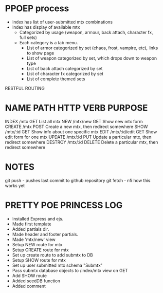# PPOEP process
* Index has list of user-submitted mtx combinations
* Index has display of available mtx
    - Categorized by usage (weapon, armour, back attach, character fx, full sets)
    - Each category is a tab menu.
        - List of armor categorized by set (chaos, frost, vampire, etc), links to show page
        - List of weapon categorized by set, which drops down to weapon type
        - List of back attach categorized by set
        - List of character fx categorized by set
        - List of complete themed sets

    
RESTFUL ROUTING

NAME        PATH            HTTP VERB       PURPOSE
===============================================
INDEX       /mtx           GET              List all mtx
NEW         /mtx/new       GET              Show new mtx form
CREATE      /mtx           POST             Create a new mtx, then redirect somewhere
SHOW        /mtx/:id       GET             Show info about one specific mtx
EDIT        /mtx/:id/edit  GET             Show edit form for one mtx
UPDATE      /mtx/:id       PUT             Update a particular mtx, then redirect somewhere
DESTROY     /mtx/:id       DELETE          Delete a particular mtx, then redirect somewhere



# NOTES
git push - pushes last commit to github repository
git fetch - nfi how this works yet



# PRETTY POE PRINCESS LOG

* Installed Express and ejs.
* Made first template
* Added partials dir. 
* Made header and footer partials.
* Made 'mtx/new' view
* Setup NEW route for mtx
* Setup CREATE route for mtx
* Set up create route to add submtx to DB
* Setup SHOW route for mtx
* Set up user submitted mtx schema "Submtx"
* Pass submtx database objects to /index/mtx view on GET
* Add SHOW route
* Added seedDB function
* Added comment 